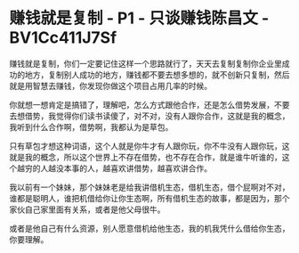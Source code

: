 # 赚钱就是复制 - P1 - 只谈赚钱陈昌文 - BV1Cc411J7Sf

赚钱就是复制，你们一定要记住这样一个思路就行了，天天去复制复制你企业里成功的地方，复制别人成功的地方，赚钱都不要去想多想的，就不创新只复制，然后就是用智慧去赚钱，你发现你做这个项目占用几率的时候。

你就想一想肯定是搞错了，理解吧，怎么方式跟他合作，还是怎么借势发展，不要去想借势，我觉得你们读书读傻了，对不对，没有人跟你合作，这就是我的概念，我听到什么合作啊，借势啊，我都认为是草包。

只有草包才想这种词语，这个人就是你牛才有人跟你玩，你不牛没有人跟你玩，这就是我的概念，所以这个世界上不存在借势，也不存在合作，就是谁牛听谁的，这个越穷的人越没本事的人，越喜欢讲借势，越喜欢讲合作。

我以前有一个妹妹，那个妹妹老是给我讲借机生态，借机生态，借个屁啊对不对，谁都是聪明人，谁把机借给你让你生态啊，所有借机生态的故事，都是因为，那个家伙自己家里面有关系，或者是他父母很牛。

或者是他自己有什么资源，别人愿意借机给他生态，我的机我凭什么借给你生态，你要理解。